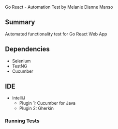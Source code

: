 Go React - Automation Test
by Melanie Dianne Manso

## Summary
Automated functionality test for Go React Web App

## Dependencies

- Selenium
- TestNG
- Cucumber

    
## IDE

- IntelliJ
    - Plugin 1: Cucumber for Java
    - Plugin 2: Gherkin
    
       
### Running Tests ###

